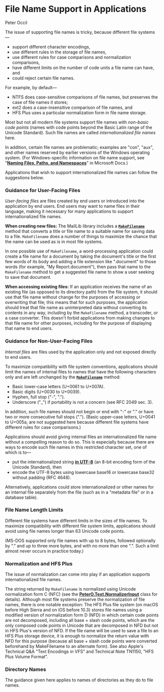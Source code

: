 # File Name Support in Applications

Peter Occil

The issue of supporting file names is tricky, because different file systems&mdash;

- support different character encodings,
- use different rules in the storage of file names,
- use different rules for case comparisons and normalization comparisons,
- have different limits on the number of code units a file name can have, and
- could reject certain file names.

For example, by default&mdash;

- NTFS does case-sensitive comparisons of file names, but preserves the case of file names it stores;
- ext2 does a case-insensitive comparison of file names, and
- HFS Plus uses a particular normalization form in file name storage.

Most but not all modern file systems support file names with _non-basic code points_ (names with code points beyond the Basic Latin range of the Unicode Standard).  Such file names are called _internationalized file names_ here.

In addition, certain file names are problematic; examples are "con", "aux", and other names reserved by earlier versions of the Windows operating system.  (For Windows-specific information on file name support, see "[**Naming Files, Paths, and Namespaces**](https://docs.microsoft.com/en-us/windows/win32/fileio/naming-a-file)" in Microsoft Docs.)

Applications that wish to support internationalized file names can follow the suggestions below.

<a id=Guidance_for_User_Facing_Files></a>

### Guidance for User-Facing Files

_User-facing files_ are files created by end users or introduced into the application by end users.  End users may want to name files in their language, making it necessary for many applications to support internationalized file names.

**When creating new files:** The MailLib library includes a [**`MakeFilename`**](https://peteroupc.github.io/MailLib/docs/PeterO.Mail.ContentDisposition.html#MakeFilename_string) method that converts a title or file name to a suitable name for saving data to a file.  `MakeFilename` does a number of things to maximize the chance that the name can be used as is in most file systems.

In one possible use of `MakeFilename`, a word-processing application could create a file name for a document by taking the document's title or the first few words of its body and adding a file extension like ".document" to those words (for example, "My Report.document"), then pass that name to the `MakeFilename` method to get a suggested file name to show a user seeking to save that document.

**When accessing existing files:** If an application receives the name of an existing file (as opposed to its directory path) from the file system, it should use that file name without change for the purposes of accessing or overwriting that file; this means that for such purposes, the application should treat that file name as uninterpreted data without converting its contents in any way, including by the `MakeFilename` method, a transcoder, or a case converter.  This doesn't forbid applications from making changes to that file name for other purposes, including for the purpose of displaying that name to end users.

<a id=Guidance_for_Non_User_Facing_Files></a>

### Guidance for Non-User-Facing Files

_Internal files_ are files used by the application only and not exposed directly to end users.

To maximize compatibility with file system conventions, applications should limit the names of internal files to names that have the following characters only and are left unchanged by the [**`MakeFilename`**](https://peteroupc.github.io/MailLib/docs/PeterO.Mail.ContentDisposition.html#MakeFilename_string) method:

- Basic lower-case letters (U+0061 to U+007A).
- Basic digits (U+0030 to U+0039).
- Hyphen, full stop ("-", ".").
- Underscore ("_") if portability is not a concern (see RFC 2049 sec. 3).

In addition, such file names should not begin or end with "-" or "." or have two or more consecutive full stops ("."). (Basic upper-case letters, U+0041 to U+005a, are not suggested here because different file systems have different rules for case comparisons.)

Applications should avoid giving internal files an internationalized file name without a compelling reason to do so.  This is especially because there are ways to encode such file names in this restricted character set, one of which is to&mdash;
- put the internationalized string [**in UTF-8**](https://peteroupc.github.io/MailLib/docs/PeterO.DataUtilities.html#GetUtf8Bytes_string_bool) (an 8-bit encoding form of the Unicode Standard), then
- encode the UTF-8 bytes using lowercase base16 or lowercase base32 without padding (RFC 4648).

Alternatively, applications could store internationalized or other names for an internal file separately from the file (such as in a "metadata file" or in a database table).

<a id=File_Name_Length_Limits></a>

### File Name Length Limits

Different file systems have different limits in the sizes of file names.  To maximize compatibility with different file system limits, applications should avoid using file names longer than 63 Unicode code points.

(MS-DOS supported only file names with up to 8 bytes, followed optionally by "." and up to three more bytes, and with no more than one ".".  Such a limit almost never occurs in practice today.)

<a id=Normalization_and_HFS_Plus></a>

### Normalization and HFS Plus

The issue of normalization can come into play if an application supports internationalized file names.

The string returned by `MakeFilename` is normalized using Unicode normalization form C (NFC) (see the [**PeterO.Text.NormalizerInput**](https://peteroupc.github.io/MailLib/docs/PeterO.Text.NormalizerInput.html) class for details). Although most file systems preserve the normalization of file names, there is one notable exception: The HFS Plus file system (on macOS before High Sierra and on iOS before 10.3) stores file names using a modified version of normalization form D (NFD) in which certain code points are not decomposed, including all base + slash code points, which are the only composed code points in Unicode that are decomposed in NFD but not in HFS Plus's version of NFD. If the file name will be used to save a file to an HFS Plus storage device, it is enough to normalize the return value with NFD for this purpose (because all base + slash code points were converted beforehand by MakeFilename to an alternate form). See also Apple's Technical Q&A "Text Encodings in VFS" and Technical Note TN1150, "HFS Plus Volume Format".

<a id=Directory_Names></a>

### Directory Names

The guidance given here applies to names of directories as they do to file names.
